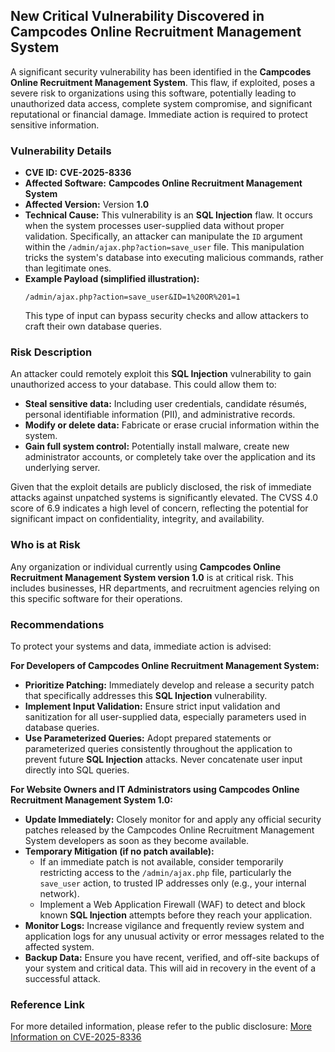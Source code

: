 ## New Critical Vulnerability Discovered in Campcodes Online Recruitment Management System

A significant security vulnerability has been identified in the **Campcodes Online Recruitment Management System**. This flaw, if exploited, poses a severe risk to organizations using this software, potentially leading to unauthorized data access, complete system compromise, and significant reputational or financial damage. Immediate action is required to protect sensitive information.

### Vulnerability Details

*   **CVE ID:** **CVE-2025-8336**
*   **Affected Software:** **Campcodes Online Recruitment Management System**
*   **Affected Version:** Version **1.0**
*   **Technical Cause:** This vulnerability is an **SQL Injection** flaw. It occurs when the system processes user-supplied data without proper validation. Specifically, an attacker can manipulate the `ID` argument within the `/admin/ajax.php?action=save_user` file. This manipulation tricks the system's database into executing malicious commands, rather than legitimate ones.
*   **Example Payload (simplified illustration):**
    ```
    /admin/ajax.php?action=save_user&ID=1%20OR%201=1
    ```
    This type of input can bypass security checks and allow attackers to craft their own database queries.

### Risk Description

An attacker could remotely exploit this **SQL Injection** vulnerability to gain unauthorized access to your database. This could allow them to:

*   **Steal sensitive data:** Including user credentials, candidate résumés, personal identifiable information (PII), and administrative records.
*   **Modify or delete data:** Fabricate or erase crucial information within the system.
*   **Gain full system control:** Potentially install malware, create new administrator accounts, or completely take over the application and its underlying server.

Given that the exploit details are publicly disclosed, the risk of immediate attacks against unpatched systems is significantly elevated. The CVSS 4.0 score of 6.9 indicates a high level of concern, reflecting the potential for significant impact on confidentiality, integrity, and availability.

### Who is at Risk

Any organization or individual currently using **Campcodes Online Recruitment Management System version 1.0** is at critical risk. This includes businesses, HR departments, and recruitment agencies relying on this specific software for their operations.

### Recommendations

To protect your systems and data, immediate action is advised:

**For Developers of Campcodes Online Recruitment Management System:**

*   **Prioritize Patching:** Immediately develop and release a security patch that specifically addresses this **SQL Injection** vulnerability.
*   **Implement Input Validation:** Ensure strict input validation and sanitization for all user-supplied data, especially parameters used in database queries.
*   **Use Parameterized Queries:** Adopt prepared statements or parameterized queries consistently throughout the application to prevent future **SQL Injection** attacks. Never concatenate user input directly into SQL queries.

**For Website Owners and IT Administrators using Campcodes Online Recruitment Management System 1.0:**

*   **Update Immediately:** Closely monitor for and apply any official security patches released by the Campcodes Online Recruitment Management System developers as soon as they become available.
*   **Temporary Mitigation (if no patch available):**
    *   If an immediate patch is not available, consider temporarily restricting access to the `/admin/ajax.php` file, particularly the `save_user` action, to trusted IP addresses only (e.g., your internal network).
    *   Implement a Web Application Firewall (WAF) to detect and block known **SQL Injection** attempts before they reach your application.
*   **Monitor Logs:** Increase vigilance and frequently review system and application logs for any unusual activity or error messages related to the affected system.
*   **Backup Data:** Ensure you have recent, verified, and off-site backups of your system and critical data. This will aid in recovery in the event of a successful attack.

### Reference Link

For more detailed information, please refer to the public disclosure:
[More Information on CVE-2025-8336](https://github.com/CVE-Hunter-Leo/CVE/issues/2)